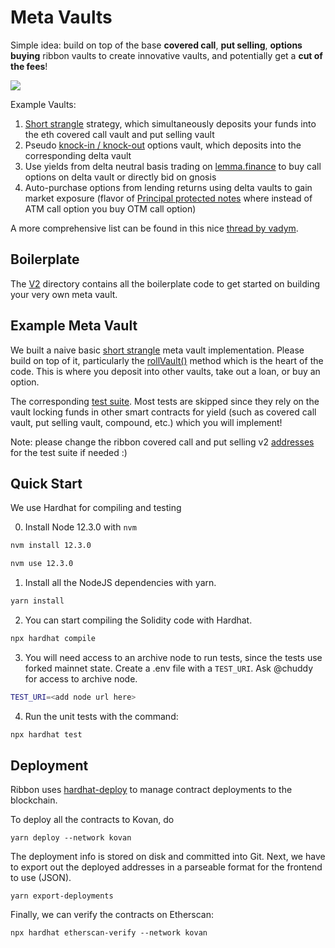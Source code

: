 # Meta Vaults

Simple idea: build on top of the base **covered call**, **put selling**, **options buying** ribbon vaults to create innovative vaults, and potentially get a **cut of the fees**!

![](https://media.giphy.com/media/6AFldi5xJQYIo/giphy.gif?cid=790b76114d35b658e811d41752ae4f3c60a5cde2a6ba8f18&rid=giphy.gif&ct=g)

Example Vaults:
1. [Short strangle](https://tinyurl.com/shortya) strategy, which simultaneously deposits your funds into the eth covered call vault and put selling vault
3. Pseudo [knock-in / knock-out](https://www.investopedia.com/terms/k/knock-inoption.asp) options vault, which deposits into the corresponding delta vault
4. Use yields from delta neutral basis trading on [lemma.finance](https://medium.com/coinmonks/earning-defi-yield-via-basis-trading-379d1d5e7207) to buy call options on delta vault or directly bid on gnosis
5. Auto-purchase options from lending returns using delta vaults to gain market exposure (flavor of [Principal protected notes](https://www.investopedia.com/terms/p/principalprotectednote.asp) where instead of ATM call option you buy OTM call option)

A more comprehensive list can be found in this nice [thread by vadym](https://twitter.com/0x_vadym/status/1422257780891729921).

## Boilerplate 

The [V2](https://github.com/ribbon-finance/metavault/tree/main/contracts/V2) directory contains all the boilerplate code to get started on building your very own meta vault. 

## Example Meta Vault

We built a naive basic [short strangle](https://github.com/ribbon-finance/metavault/tree/main/contracts/short-straddle-example) meta vault implementation. Please build on top of it, particularly the [rollVault()](https://github.com/ribbon-finance/metavault/blob/3770a0339d331aeb390b7c2d93b37451533116bd/contracts/short-straddle-example/RibbonStraddleVault.sol#L189) method which is the heart of the code. This is where you deposit into other vaults, take out a loan, or buy an option.

The corresponding [test suite](https://github.com/ribbon-finance/metavault/blob/main/test/RibbonStraddleVault.ts). Most tests are skipped since they rely on the vault locking funds in other smart contracts for yield (such as covered call vault, put selling vault, compound, etc.) which you will implement!

Note: please change the ribbon covered call and put selling v2 [addresses](https://github.com/ribbon-finance/metavault/blob/0c2c5f9e536cfc428e42dad3ec17995896629840/test/helpers/constants.ts#L18) for the test suite if needed :)

## Quick Start

We use Hardhat for compiling and testing

0. Install Node 12.3.0 with `nvm`

```sh
nvm install 12.3.0

nvm use 12.3.0
```

1. Install all the NodeJS dependencies with yarn.

```sh
yarn install
```

2. You can start compiling the Solidity code with Hardhat.

```sh
npx hardhat compile
```

3. You will need access to an archive node to run tests, since the tests use forked mainnet state. Create a .env file with a `TEST_URI`. Ask @chuddy for access to archive node.

```sh
TEST_URI=<add node url here>
```

4. Run the unit tests with the command:

```sh
npx hardhat test
```

## Deployment

Ribbon uses [hardhat-deploy](https://github.com/wighawag/hardhat-deploy) to manage contract deployments to the blockchain.

To deploy all the contracts to Kovan, do

```
yarn deploy --network kovan
```

The deployment info is stored on disk and committed into Git. Next, we have to export out the deployed addresses in a parseable format for the frontend to use (JSON).

```
yarn export-deployments
```

Finally, we can verify the contracts on Etherscan:

```
npx hardhat etherscan-verify --network kovan
```
